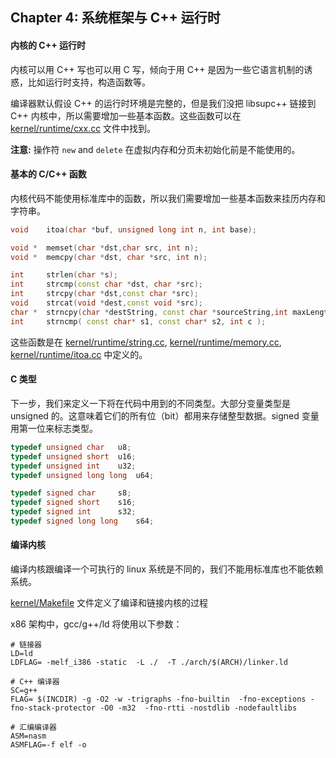 ## Chapter 4: 系统框架与 C++ 运行时

#### 内核的 C++ 运行时

内核可以用 C++ 写也可以用 C 写，倾向于用 C++ 是因为一些它语言机制的诱惑，比如运行时支持，构造函数等。

编译器默认假设 C++ 的运行时环境是完整的，但是我们没把 libsupc++ 链接到 C++ 内核中，所以需要增加一些基本函数。这些函数可以在 [kernel/runtime/cxx.cc](https://github.com/ningskyer/How-to-Make-a-Computer-Operating-System/blob/master/src/kernel/runtime/cxx.cc) 文件中找到。

**注意:** 操作符 `new` and `delete` 在虚拟内存和分页未初始化前是不能使用的。

#### 基本的 C/C++ 函数

内核代码不能使用标准库中的函数，所以我们需要增加一些基本函数来挂历内存和字符串。

```cpp
void 	itoa(char *buf, unsigned long int n, int base);

void *	memset(char *dst,char src, int n);
void *	memcpy(char *dst, char *src, int n);

int 	strlen(char *s);
int 	strcmp(const char *dst, char *src);
int 	strcpy(char *dst,const char *src);
void 	strcat(void *dest,const void *src);
char *	strncpy(char *destString, const char *sourceString,int maxLength);
int 	strncmp( const char* s1, const char* s2, int c );
```

这些函数是在 [kernel/runtime/string.cc](https://github.com/ningskyer/How-to-Make-a-Computer-Operating-System/blob/master/src/kernel/runtime/string.cc), [kernel/runtime/memory.cc](https://github.com/ningskyer/How-to-Make-a-Computer-Operating-System/blob/master/src/kernel/runtime/memory.cc), [kernel/runtime/itoa.cc](https://github.com/ningskyer/How-to-Make-a-Computer-Operating-System/blob/master/src/kernel/runtime/itoa.cc) 中定义的。

#### C 类型

下一步，我们来定义一下将在代码中用到的不同类型。大部分变量类型是 unsigned 的。这意味着它们的所有位（bit）都用来存储整型数据。signed 变量用第一位来标志类型。

```cpp
typedef unsigned char 	u8;
typedef unsigned short 	u16;
typedef unsigned int 	u32;
typedef unsigned long long 	u64;

typedef signed char 	s8;
typedef signed short 	s16;
typedef signed int 		s32;
typedef signed long long	s64;
```

#### 编译内核

编译内核跟编译一个可执行的 linux 系统是不同的，我们不能用标准库也不能依赖系统。

[kernel/Makefile](https://github.com/ningskyer/How-to-Make-a-Computer-Operating-System/blob/master/src/kernel/Makefile) 文件定义了编译和链接内核的过程

x86 架构中，gcc/g++/ld 将使用以下参数：

```
# 链接器
LD=ld
LDFLAG= -melf_i386 -static  -L ./  -T ./arch/$(ARCH)/linker.ld

# C++ 编译器
SC=g++
FLAG= $(INCDIR) -g -O2 -w -trigraphs -fno-builtin  -fno-exceptions -fno-stack-protector -O0 -m32  -fno-rtti -nostdlib -nodefaultlibs 

# 汇编编译器
ASM=nasm
ASMFLAG=-f elf -o
```

